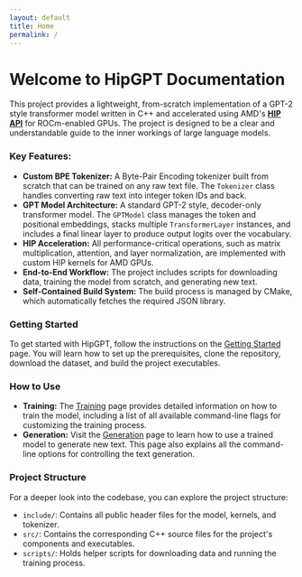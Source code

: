 ```yaml
---
layout: default
title: Home
permalink: /
---
```


# Welcome to HipGPT Documentation

This project provides a lightweight, from-scratch implementation of a GPT-2 style transformer model written in C++ and accelerated using AMD's **[HIP API](https://rocm.docs.amd.com/en/latest/understand/hip_api/hip_api.html)** for ROCm-enabled GPUs. The project is designed to be a clear and understandable guide to the inner workings of large language models.

### Key Features:

  * **Custom BPE Tokenizer:** A Byte-Pair Encoding tokenizer built from scratch that can be trained on any raw text file. The `Tokenizer` class handles converting raw text into integer token IDs and back.
  * **GPT Model Architecture:** A standard GPT-2 style, decoder-only transformer model. The `GPTModel` class manages the token and positional embeddings, stacks multiple `TransformerLayer` instances, and includes a final linear layer to produce output logits over the vocabulary.
  * **HIP Acceleration:** All performance-critical operations, such as matrix multiplication, attention, and layer normalization, are implemented with custom HIP kernels for AMD GPUs.
  * **End-to-End Workflow:** The project includes scripts for downloading data, training the model from scratch, and generating new text.
  * **Self-Contained Build System:** The build process is managed by CMake, which automatically fetches the required JSON library.

### Getting Started

To get started with HipGPT, follow the instructions on the [Getting Started](https://www.google.com/search?q=/getting-started/) page. You will learn how to set up the prerequisites, clone the repository, download the dataset, and build the project executables.

### How to Use

  * **Training:** The [Training](https://www.google.com/search?q=/training/) page provides detailed information on how to train the model, including a list of all available command-line flags for customizing the training process.
  * **Generation:** Visit the [Generation](https://www.google.com/search?q=/generation/) page to learn how to use a trained model to generate new text. This page also explains all the command-line options for controlling the text generation.

### Project Structure

For a deeper look into the codebase, you can explore the project structure:

  * `include/`: Contains all public header files for the model, kernels, and tokenizer.
  * `src/`: Contains the corresponding C++ source files for the project's components and executables.
  * `scripts/`: Holds helper scripts for downloading data and running the training process.